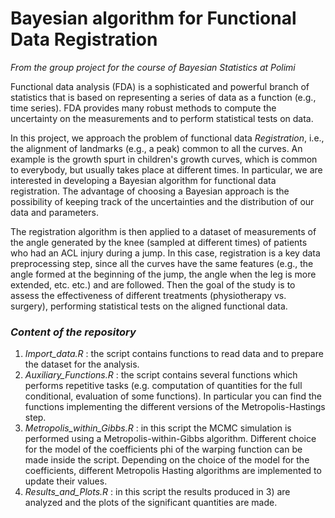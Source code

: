 # Bayesian algorithm for Functional Data Registration
*From the group project for the course of Bayesian Statistics at Polimi*

Functional data analysis (FDA) is a sophisticated and powerful branch of statistics that is based on representing a series of data as a function (e.g., time series). FDA provides many robust methods to compute the uncertainty on the measurements and to perform statistical tests on data.

In this project, we approach the problem of functional data *Registration*, i.e., the alignment of landmarks (e.g., a peak) common to all the curves. An example is the growth spurt in children's growth curves, which is common to everybody, but usually takes place at different times.
In particular, we are interested in developing a Bayesian algorithm for functional data registration. The advantage of choosing a Bayesian approach is the possibility of keeping track of the uncertainties and the distribution of our data and parameters.

The registration algorithm is then applied to a dataset of measurements of the angle generated by the knee (sampled at different times) of patients who had an ACL injury during a jump. 
In this case, registration is a key data preprocessing step, since all the curves have the same features (e.g., the angle formed at the beginning of the jump, the angle when the leg is more extended, etc. etc.)  and are followed.
Then the goal of the study is to assess the effectiveness of different treatments (physiotherapy vs. surgery), performing statistical tests on the aligned functional data.

### *Content of the repository*
1) *Import_data.R* : the script contains functions to read data and to prepare the dataset for the analysis.
2) *Auxiliary_Functions.R* : the script contains several functions which performs repetitive tasks (e.g. computation of quantities for the full conditional, evaluation of some functions). In particular you can find the functions implementing the different versions of the Metropolis-Hastings step.
3) *Metropolis_within_Gibbs.R* : in this script the MCMC simulation is performed using a Metropolis-within-Gibbs algorithm. Different choice for the model of the coefficients phi of the warping function can be made inside the script. Depending on the choice of the model for the coefficients, different Metropolis Hasting algorithms are implemented to update their values.
5) *Results_and_Plots.R* : in this script the results produced in 3) are analyzed and the plots of the significant quantities are made.  
